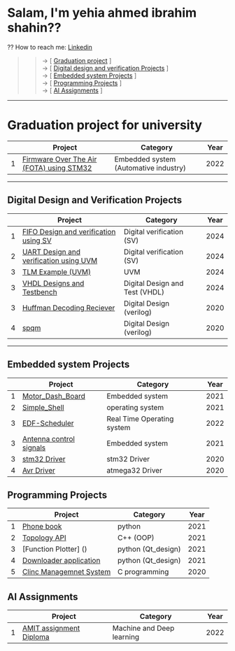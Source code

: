 # Salam, I'm yehia ahmed ibrahim shahin??
?? How to reach me: [Linkedin](https://www.linkedin.com/in/yehia-shahin/)</br>
>> -> [ [Graduation project](https://github.com/yehia2000000#Digital-Design-and-Verification-Projects) ]</br>
>> -> [ [Digital design and verification Projects](https://github.com/yehia2000000#Digital-Design-and-Verification-Projects) ]</br>
>> -> [ [Embedded system Projects](https://github.com/yehia2000000#Embedded-system-Projects) ]</br>
>> -> [ [Programming Projects](https://github.com/yehia2000000#Programming-Projects) ]</br>
>> -> [ [AI Assignments](https://github.com/yehia2000000#AI-Assignments) ]</br>
<!--
**yehia2000000/yehia2000000** is a ? _special_ ? repository because its `README.md` (this file) appears on your GitHub profile.
Here are some ideas to get you started:
- ?? I’m currently working on ...
- ?? I’m currently learning ...
- ?? I’m looking to collaborate on ...
- ?? I’m looking for help with ...
- ?? Ask me about ...
- ? Fun fact: ...
-->
---
# Graduation project for university
| | Project | Category | Year |
|---:|---|---|---|
|  1 | [Firmware Over The Air (FOTA) using STM32 ](https://github.com/YehiaEhab16/FOTA_Graduation-Project-2022)                        | Embedded system (Automative industry)          |  2022 |
---
## Digital Design and Verification Projects
| | Project | Category | Year |
|---:|---|---|---|
|  1 | [FIFO Design and verification using SV]()                        | Digital verification (SV)           |  2024 |
|  2 | [UART Design and verification using UVM]()			| Digital verification (SV)           |  2024 |
|  3 | [TLM Example (UVM)](https://github.com/yehia2000000/TLM-example/tree/main)                                            | UVM 				      |  2024 |
|  3 | [VHDL Designs and Testbench](https://github.com/yehia2000000/Testbench-Using-VHDL-)                                   | Digital Design and Test (VHDL)      |  2024 |
|  3 | [Huffman Decoding Reciever]()                                    | Digital Design (verilog)            |  2020 |
|  4 | [spqm](https://github.com/yehia2000000/sbqm)                                				| Digital Design (verilog)            |  2020 |
---
## Embedded system Projects
| | Project | Category | Year |
|---:|---|---|---|
|  1 | [Motor_Dash_Board]()                                             | Embedded system                     |  2021 |
|  2 | [Simple_Shell]()		                                 	| operating system                    |  2021 |
|  3 | [EDF-Scheduler]()                                                | Real Time Operating system	      |  2022 |
|  3 | [Antenna control signals]()                                      | Embedded system                     |  2021 |
|  3 | [stm32 Driver]()                                                 | stm32 Driver                        |  2020 |
|  4 | [Avr Driver]()                        				| atmega32 Driver                     |  2020 |

## Programming Projects
| | Project | Category | Year |
|---:|---|---|---|
|  1 | [Phone book]()                                                   | python                              |  2021 |
|  2 | [Topology API]()							| C++ (OOP)		              |  2021 |
|  3 | [Function Plotter] ()                                            | python (Qt_design)		      |  2021 |
|  4 | [Downloader application]()                                       | python (Qt_design)                  |  2021 |
|  5 | [Clinc Managemnet System]()                                      | C programming                       |  2020 |


## AI Assignments
| | Project | Category | Year |
|---:|---|---|---|
|  1 | [AMIT assignment Diploma]()                                      | Machine and Deep learning           |  2022 |



